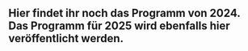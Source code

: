 ## Hier findet ihr noch das Programm von 2024.<br>Das Programm für 2025 wird ebenfalls hier veröffentlicht werden.
